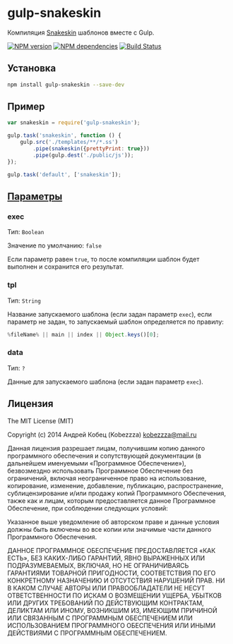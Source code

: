# gulp-snakeskin

Компиляция [Snakeskin](https://github.com/kobezzza/Snakeskin) шаблонов вместе с Gulp.

[![NPM version](http://img.shields.io/npm/v/gulp-snakeskin.svg?style=flat)](http://badge.fury.io/js/gulp-snakeskin)
[![NPM dependencies](http://img.shields.io/david/kobezzza/gulp-snakeskin.svg?style=flat)](https://david-dm.org/kobezzza/gulp-snakeskin)
[![Build Status](http://img.shields.io/travis/kobezzza/gulp-snakeskin.svg?style=flat&branch=master)](https://travis-ci.org/kobezzza/gulp-snakeskin)

## Установка

```bash
npm install gulp-snakeskin --save-dev
```

## Пример

```js
var snakeskin = require('gulp-snakeskin');

gulp.task('snakeskin', function () {
	gulp.src('./templates/**/*.ss')
		.pipe(snakeskin({prettyPrint: true}))
		.pipe(gulp.dest('./public/js'));
});

gulp.task('default', ['snakeskin']);
```

## [Параметры](https://github.com/kobezzza/Snakeskin/wiki/compile#opt_params)

### exec

Тип: `Boolean`

Значение по умолчанию: `false`

Если параметр равен `true`, то после компиляции шаблон будет выполнен и сохранится его результат.

### tpl

Тип: `String`

Название запускаемого шаблона (если задан параметр `exec`), если параметр не задан, то запускаемый шаблон
определяется по правилу:

```js
%fileName% || main || index || Object.keys()[0];
```

### data

Тип: `?`

Данные для запускаемого шаблона (если задан параметр `exec`).

## Лицензия

The MIT License (MIT)

Copyright (c) 2014 Андрей Кобец (Kobezzza) <kobezzza@mail.ru>

Данная лицензия разрешает лицам, получившим копию данного программного обеспечения и
сопутствующей документации (в дальнейшем именуемыми «Программное Обеспечение»),
безвозмездно использовать Программное Обеспечение без ограничений, включая неограниченное право на использование,
копирование, изменение, добавление, публикацию, распространение, сублицензирование и/или
продажу копий Программного Обеспечения, также как и лицам, которым предоставляется данное
Программное Обеспечение, при соблюдении следующих условий:

Указанное выше уведомление об авторском праве и данные условия должны быть включены во все копии или
значимые части данного Программного Обеспечения.

ДАННОЕ ПРОГРАММНОЕ ОБЕСПЕЧЕНИЕ ПРЕДОСТАВЛЯЕТСЯ «КАК ЕСТЬ», БЕЗ КАКИХ-ЛИБО ГАРАНТИЙ, ЯВНО ВЫРАЖЕННЫХ ИЛИ ПОДРАЗУМЕВАЕМЫХ,
ВКЛЮЧАЯ, НО НЕ ОГРАНИЧИВАЯСЬ ГАРАНТИЯМИ ТОВАРНОЙ ПРИГОДНОСТИ, СООТВЕТСТВИЯ ПО ЕГО КОНКРЕТНОМУ НАЗНАЧЕНИЮ И
ОТСУТСТВИЯ НАРУШЕНИЙ ПРАВ. НИ В КАКОМ СЛУЧАЕ АВТОРЫ ИЛИ ПРАВООБЛАДАТЕЛИ НЕ НЕСУТ ОТВЕТСТВЕННОСТИ ПО ИСКАМ О
ВОЗМЕЩЕНИИ УЩЕРБА, УБЫТКОВ ИЛИ ДРУГИХ ТРЕБОВАНИЙ ПО ДЕЙСТВУЮЩИМ КОНТРАКТАМ, ДЕЛИКТАМ ИЛИ ИНОМУ, ВОЗНИКШИМ ИЗ,
ИМЕЮЩИМ ПРИЧИНОЙ ИЛИ СВЯЗАННЫМ С ПРОГРАММНЫМ ОБЕСПЕЧЕНИЕМ ИЛИ ИСПОЛЬЗОВАНИЕМ ПРОГРАММНОГО ОБЕСПЕЧЕНИЯ ИЛИ
ИНЫМИ ДЕЙСТВИЯМИ С ПРОГРАММНЫМ ОБЕСПЕЧЕНИЕМ.
